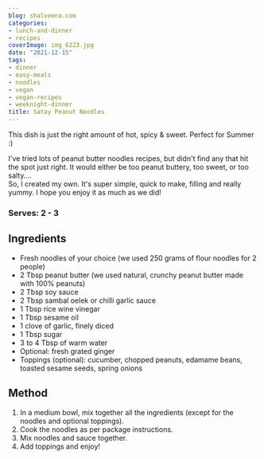 ```yaml
---
blog: shalveena.com
categories:
- lunch-and-dinner
- recipes
coverImage: img_6223.jpg
date: "2021-12-15"
tags:
- dinner
- easy-meals
- noodles
- vegan
- vegan-recipes
- weeknight-dinner
title: Satay Peanut Noodles
---
```


This dish is just the right amount of hot, spicy & sweet. Perfect for Summer :)  
  
I've tried lots of peanut butter noodles recipes, but didn't find any that hit the spot just right. It would either be too peanut buttery, too sweet, or too salty….  
So, I created my own. It's super simple, quick to make, filling and really yummy. I hope you enjoy it as much as we did!

### Serves: 2 - 3

## Ingredients

- Fresh noodles of your choice (we used 250 grams of flour noodles for 2 people)
- 2 Tbsp peanut butter (we used natural, crunchy peanut butter made with 100% peanuts)
- 2 Tbsp soy sauce
- 2 Tbsp sambal oelek or chilli garlic sauce
- 1 Tbsp rice wine vinegar
- 1 Tbsp sesame oil
- 1 clove of garlic, finely diced
- 1 Tbsp sugar
- 3 to 4 Tbsp of warm water
- Optional: fresh grated ginger
- Toppings (optional): cucumber, chopped peanuts, edamame beans, toasted sesame seeds, spring onions

## Method

1. In a medium bowl, mix together all the ingredients (except for the noodles and optional toppings).
2. Cook the noodles as per package instructions.
3. Mix noodles and sauce together.
4. Add toppings and enjoy!
